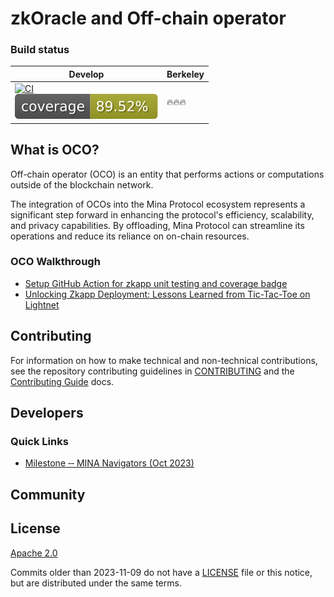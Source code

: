 # zkOracle and Off-chain operator

### Build status

| Develop | Berkeley | 
| ------- | -------- |
| [![CI](https://github.com/ubinix-warun/zkOracle-OCO/actions/workflows/ci.yml/badge.svg?branch=main)](https://github.com/ubinix-warun/zkOracle-OCO/actions/workflows/ci.yml)<br/>[![Coverage](https://raw.githubusercontent.com/ubinix-warun/zkOracle-OCO/gh-pages/badges.svg)](https://ubinix-warun.github.io/zkOracle-OCO/lcov-report)  | 🔥🔥🔥 | 

## What is OCO?

Off-chain operator (OCO) is an entity that performs actions or computations outside of the blockchain network. 

The integration of OCOs into the Mina Protocol ecosystem represents a significant step forward in enhancing the protocol's efficiency, scalability, and privacy capabilities. By offloading, Mina Protocol can streamline its operations and reduce its reliance on on-chain resources.


### OCO Walkthrough
- [Setup GitHub Action for zkapp unit testing and coverage badge](https://github.com/ubinix-warun/zkOracle-OCO/tree/main/scripts/coverage-badge/README.md)
- [Unlocking Zkapp Deployment: Lessons Learned from Tic-Tac-Toe on Lightnet](https://github.com/ubinix-warun/zkOracle-OCO/tree/main/scripts/tictactoe/README.md)


## Contributing

For information on how to make technical and non-technical contributions, see the repository contributing guidelines in [CONTRIBUTING](https://github.com/ubinix-warun/zkOracle-OCO/blob/develop/CONTRIBUTING.md) and the [Contributing Guide]() docs.

## Developers

### Quick Links

- [Milestone ‐‐ MINA Navigators (Oct 2023)](../../wiki/MINA-Navigators-(Oct-2023))

## Community



## License

[Apache 2.0](LICENSE)

Commits older than 2023-11-09 do not have a [LICENSE](LICENSE) file or this notice, but are distributed under the same terms.
